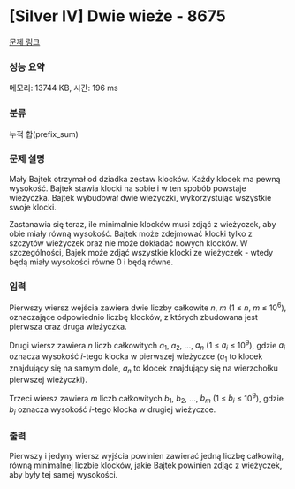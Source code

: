 # [Silver IV] Dwie wieże - 8675 

[문제 링크](https://www.acmicpc.net/problem/8675) 

### 성능 요약

메모리: 13744 KB, 시간: 196 ms

### 분류

누적 합(prefix_sum)

### 문제 설명

<p>Mały Bajtek otrzymał od dziadka zestaw klocków. Każdy klocek ma pewną wysokość. Bajtek stawia klocki na sobie i w ten spobób powstaje wieżyczka. Bajtek wybudował dwie wieżyczki, wykorzystując wszystkie swoje klocki.</p>

<p>Zastanawia się teraz, ile minimalnie klocków musi zdjąć z wieżyczek, aby obie miały równą wysokość. Bajtek może zdejmować klocki tylko z szczytów wieżyczek oraz nie może dokładać nowych klocków. W szczególności, Bajek może zdjąć wszystkie klocki ze wieżyczek - wtedy będą miały wysokości równe 0 i będą równe.</p>

### 입력 

 <p>Pierwszy wiersz wejścia zawiera dwie liczby całkowite <em>n</em>, <em>m</em> (1 ≤ <em>n</em>, <em>m</em> ≤ 10<sup>6</sup>), oznaczające odpowiednio liczbę klocków, z których zbudowana jest pierwsza oraz druga wieżyczka.</p>

<p>Drugi wiersz zawiera <em>n</em> liczb całkowitych <em>a</em><sub>1</sub>, <em>a</em><sub>2</sub>, ..., <em>a<sub>n</sub></em> (1 ≤ <em>a<sub>i</sub></em> ≤ 10<sup>9</sup>), gdzie <em>a<sub>i</sub></em> oznacza wysokość <em>i</em>-tego klocka w pierwszej wieżyczce (<em>a</em><sub>1</sub> to klocek znajdujący się na samym dole, <em>a<sub>n</sub></em> to klocek znajdujący się na wierzchołku pierwszej wieżyczki).</p>

<p>Trzeci wiersz zawiera <em>m</em> liczb całkowitych <em>b</em><sub>1</sub>, <em>b</em><sub>2</sub>, ..., <em>b<sub>m</sub></em> (1 ≤ <em>b<sub>i</sub></em> ≤ 10<sup>9</sup>), gdzie <em>b<sub>i</sub></em> oznacza wysokość <em>i</em>-tego klocka w drugiej wieżyczce.</p>

### 출력 

 <p>Pierwszy i jedyny wiersz wyjścia powinien zawierać jedną liczbę całkowitą, równą minimalnej liczbie klocków, jakie Bajtek powinien zdjąć z wieżyczek, aby były tej samej wysokości.</p>

